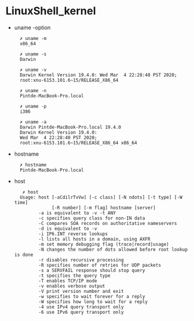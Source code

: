 # LinuxShell_kernel

* uname -option

        ✗ uname -m
        x86_64

        ✗ uname -s
        Darwin

        ✗ uname -v
        Darwin Kernel Version 19.4.0: Wed Mar  4 22:28:40 PST 2020; 
        root:xnu-6153.101.6~15/RELEASE_X86_64

        ✗ uname -n
        Pintde-MacBook-Pro.local

        ✗ uname -p
        i386
        
        ✗ uname -a
        Darwin Pintde-MacBook-Pro.local 19.4.0 
        Darwin Kernel Version 19.4.0: 
        Wed Mar  4 22:28:40 PST 2020; 
        root:xnu-6153.101.6~15/RELEASE_X86_64 x86_64

* hostname

        ✗ hostname
        Pintde-MacBook-Pro.local
        
* host

         ✗ host
        Usage: host [-aCdilrTvVw] [-c class] [-N ndots] [-t type] [-W time]
                    [-R number] [-m flag] hostname [server]
               -a is equivalent to -v -t ANY
               -c specifies query class for non-IN data
               -C compares SOA records on authoritative nameservers
               -d is equivalent to -v
               -i IP6.INT reverse lookups
               -l lists all hosts in a domain, using AXFR
               -m set memory debugging flag (trace|record|usage)
               -N changes the number of dots allowed before root lookup is done
               -r disables recursive processing
               -R specifies number of retries for UDP packets
               -s a SERVFAIL response should stop query
               -t specifies the query type
               -T enables TCP/IP mode
               -v enables verbose output
               -V print version number and exit
               -w specifies to wait forever for a reply
               -W specifies how long to wait for a reply
               -4 use IPv4 query transport only
               -6 use IPv6 query transport only
